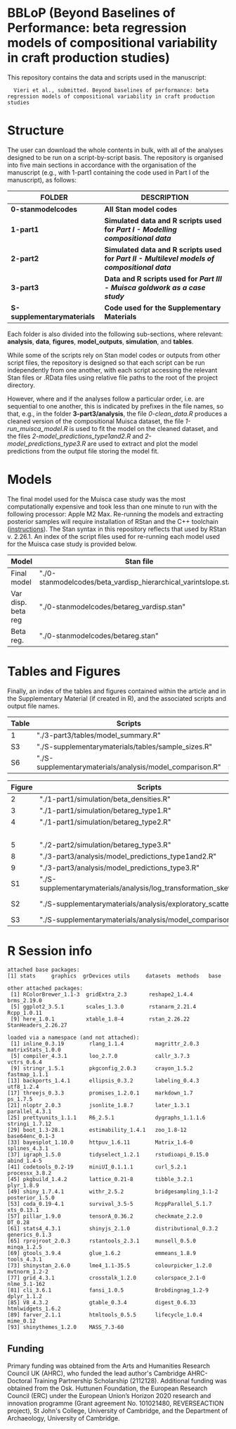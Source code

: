 # BBLoP (Beyond Baselines of Performance: beta regression models of compositional variability in craft production studies)

This repository contains the data and scripts used in the manuscript:

```         
  Vieri et al., submitted. Beyond baselines of performance: beta regression models of compositional variability in craft production studies
```

# Structure

The user can download the whole contents in bulk, with all of the analyses designed to be run on a script-by-script basis. The repository is organised into five main sections in accordance with the organisation of the manuscript (e.g., with 1-part1 containing the code used in Part I of the manuscript), as follows:

| FOLDER                                 | DESCRIPTION                                                                                   |
|----------------------------------------|--------------------------|
| **0-stanmodelcodes**                   | **All Stan model codes**                                                                      |
| **1-part1**                            | **Simulated data and R scripts used for *Part I - Modelling compositional data***             |
| **2-part2**                            | **Simulated data and R scripts used for *Part II - Multilevel models of compositional data*** |
| **3-part3**                            | **Data and R scripts used for *Part III - Muisca goldwork as a case study***                  |
| **S-supplementarymaterials**           | **Code used for the Supplementary Materials**                                                   |


Each folder is also divided into the following sub-sections, where relevant: **analysis**, **data**, **figures**, **model_outputs**, **simulation**, and **tables**.

While some of the scripts rely on Stan model codes or outputs from other script files, the repository is designed so that each script can be run independently from one another, with each script accessing the relevant Stan files or .RData files using relative file paths to the root of the project directory.

However, where and if the analyses follow a particular order, i.e. are sequential to one another, this is indicated by prefixes in the file names, so that, e.g., in the folder **3-part3/analysis**, the file _0-clean_data.R_ produces a cleaned version of the compositional Muisca dataset, the file _1-run_muisca_model.R_ is used to fit the model on the cleaned dataset, and the files _2-model_predictions_type1and2.R_ and _2-model_predictions_type3.R_ are used to extract and plot the model predictions from the output file storing the model fit.

# Models

The final model used for the Muisca case study was the most computationally expensive and took less than one minute to run with the following processor: Apple M2 Max. Re-running the models and extracting posterior samples will require installation of RStan and the C++ toolchain ([instructions](https://github.com/stan-dev/rstan/wiki/RStan-Getting-Started)). The Stan syntax in this repository reflects that used by RStan v. 2.26.1. An index of the script files used for re-running each model used for the Muisca case study is provided below.

| Model                | Stan file                                                             | R Script                                                          | Model output                      | Model output file                    |
| -------------------------- | --------------------------------------------------------------- | ----------------------------------------------------------------- | --------------------------------- | ------------------------------------ |
| Final model                | "./0-stanmodelcodes/beta_vardisp_hierarchical_varintslope.stan" | "./5-part_2-modelling/muisca_aginau_models/run_aginau_models.R"   | "fit_muisca_aginau_multi"         | "aginau_model.RData"                 |
| Var disp. beta reg         |  "./0-stanmodelcodes/betareg_vardisp.stan"                      | "./S-supplementarymaterials/analysis/run_models_for_comparison.R" | "fit_muisca_aginau_beta_vardisp"  | "aginau_model1_for_comparison.RData" |
| Beta reg.                  |  "./0-stanmodelcodes/betareg.stan"                              | "./S-supplementarymaterials/analysis/run_models_for_comparison.R" | "fit_muisca_aginau_beta_novardisp"| "aginau_model2_for_comparison.RData" |


# Tables and Figures

Finally, an index of the tables and figures contained within the article and in the Supplementary Material (if created in R), and the associated scripts and output file names.

| Table               | Scripts                                                     | Output files                                                  |
|---------------------|-------------------------------------------------------------|---------------------------------------------------------------|
| 1                   |  "./3-part3/tables/model_summary.R"                         | "./3-part3/tables/summary_post.csv"                           |
| S3                  |  "./S-supplementarymaterials/tables/sample_sizes.R"         |"./S-supplementarymaterials/tables/sample_sizes.csv"           |
| S6                  |  "./S-supplementarymaterials/analysis/model_comparison.R"   | "./S-supplementarymaterials/tables/loo_model_comparison.csv"  |



| Figure       | Scripts                                                                   | Output files                                                       |
|--------------|---------------------------------------------------------------------------|--------------------------------------------------------------------|
| 2            |  "./1-part1/simulation/beta_densities.R"                                  | "./1-part1/figures/beta_densities.png"                             |
| 3            |  "./1-part1/simulation/betareg_type1.R"                                   | "./1-part1/figures/simulated_model_performance.png"                |
| 4            |  "./1-part1/simulation/betareg_type2.R"                                   | "./1-part1/figures/sim_comp_pred[...].png"                         |
|              |                                                                           | "./1-part1/figures/sim_comp_SD_pred[...].png"                      |
| 5            |  "./2-part2/simulation/betareg_type3.R"                                   | "./2-part2/figures/"simulated_multi.png"                           |
| 8            |  "./3-part3/analysis/model_predictions_type1and2.R"                       | "./3-part3/figures/"aginau_vol.png"                                |
| 9            |   "./3-part3/analysis/model_predictions_type3.R"                          | "./3-part3/figures/"aginau_mun.png"                            |
| S1           |   "./S-supplementarymaterials/analysis/log_transformation_skewness.R"     | "./S-supplementarymaterials/figures/"log_skewness.png"             |
| S2           |   "./S-supplementarymaterials/analysis/exploratory_scatterplot.R"         | "./S-supplementarymaterials/figures/"exploratory_muisca_aginau.png"|
| S3           |   "./S-supplementarymaterials/analysis/model_comparison.R"                | "./S-supplementarymaterials/figures/"aginau_model_comp.png"        |

# R Session info

```
attached base packages:
[1] stats     graphics  grDevices utils     datasets  methods   base     

other attached packages:
 [1] RColorBrewer_1.1-3  gridExtra_2.3       reshape2_1.4.4      brms_2.19.0        
 [5] ggplot2_3.5.1       scales_1.3.0        rstanarm_2.21.4     Rcpp_1.0.11        
 [9] here_1.0.1          xtable_1.8-4        rstan_2.26.22       StanHeaders_2.26.27

loaded via a namespace (and not attached):
 [1] inline_0.3.19        rlang_1.1.4          magrittr_2.0.3       matrixStats_1.0.0   
 [5] compiler_4.3.1       loo_2.7.0            callr_3.7.3          vctrs_0.6.4         
 [9] stringr_1.5.1        pkgconfig_2.0.3      crayon_1.5.2         fastmap_1.1.1       
[13] backports_1.4.1      ellipsis_0.3.2       labeling_0.4.3       utf8_1.2.4          
[17] threejs_0.3.3        promises_1.2.0.1     markdown_1.7         ps_1.7.5            
[21] nloptr_2.0.3         jsonlite_1.8.7       later_1.3.1          parallel_4.3.1      
[25] prettyunits_1.1.1    R6_2.5.1             dygraphs_1.1.1.6     stringi_1.7.12      
[29] boot_1.3-28.1        estimability_1.4.1   zoo_1.8-12           base64enc_0.1-3     
[33] bayesplot_1.10.0     httpuv_1.6.11        Matrix_1.6-0         splines_4.3.1       
[37] igraph_1.5.0         tidyselect_1.2.1     rstudioapi_0.15.0    abind_1.4-5         
[41] codetools_0.2-19     miniUI_0.1.1.1       curl_5.2.1           processx_3.8.2      
[45] pkgbuild_1.4.2       lattice_0.21-8       tibble_3.2.1         plyr_1.8.9          
[49] shiny_1.7.4.1        withr_2.5.2          bridgesampling_1.1-2 posterior_1.5.0     
[53] coda_0.19-4.1        survival_3.5-5       RcppParallel_5.1.7   xts_0.13.1          
[57] pillar_1.9.0         tensorA_0.36.2       checkmate_2.2.0      DT_0.28             
[61] stats4_4.3.1         shinyjs_2.1.0        distributional_0.3.2 generics_0.1.3      
[65] rprojroot_2.0.3      rstantools_2.3.1     munsell_0.5.0        minqa_1.2.5         
[69] gtools_3.9.4         glue_1.6.2           emmeans_1.8.9        tools_4.3.1         
[73] shinystan_2.6.0      lme4_1.1-35.5        colourpicker_1.2.0   mvtnorm_1.2-2       
[77] grid_4.3.1           crosstalk_1.2.0      colorspace_2.1-0     nlme_3.1-162        
[81] cli_3.6.1            fansi_1.0.5          Brobdingnag_1.2-9    dplyr_1.1.2         
[85] V8_4.3.2             gtable_0.3.4         digest_0.6.33        htmlwidgets_1.6.2   
[89] farver_2.1.1         htmltools_0.5.5      lifecycle_1.0.4      mime_0.12           
[93] shinythemes_1.2.0    MASS_7.3-60 
```


## Funding

Primary funding was obtained from the Arts and Humanities Research Council UK (AHRC), who funded the lead author's Cambridge AHRC-Doctoral Training Partnership Scholarship (2112128). Additional funding was obtained from the Osk. Huttunen Foundation, the European Research Council (ERC) under the European Union’s Horizon 2020 research and innovation programme (Grant agreement No. 101021480, REVERSEACTION project), St John's College, University of Cambridge, and the Department of Archaeology, University of Cambridge.
